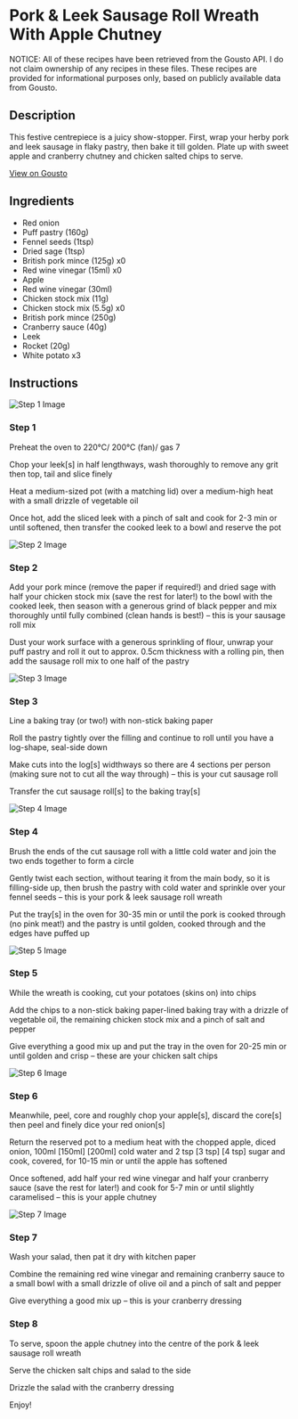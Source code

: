 # Pork & Leek Sausage Roll Wreath With Apple Chutney

NOTICE: All of these recipes have been retrieved from the Gousto API. I do not claim ownership of any recipes in these files. These recipes are provided for informational purposes only, based on publicly available data from Gousto.

## Description

This festive centrepiece is a juicy show-stopper. First, wrap your herby pork and leek sausage in flaky pastry, then bake it till golden. Plate up with sweet apple and cranberry chutney and chicken salted chips to serve.

[View on Gousto](https://www.gousto.co.uk/recipes/cookbook/pork-leek-sausage-roll-wreath-with-apple-chutney)

## Ingredients

- Red onion
- Puff pastry (160g)
- Fennel seeds (1tsp)
- Dried sage (1tsp)
- British pork mince (125g) x0
- Red wine vinegar (15ml) x0
- Apple
- Red wine vinegar (30ml)
- Chicken stock mix (11g)
- Chicken stock mix (5.5g) x0
- British pork mince (250g)
- Cranberry sauce (40g)
- Leek
- Rocket (20g)
- White potato x3

## Instructions

![Step 1 Image](https://production-media.gousto.co.uk/cms/recipe-step-image/Step-1-1667303663110-x200.jpg)

### Step 1

Preheat the oven to 220°C/ 200°C (fan)/ gas 7

Chop your leek[s] in half lengthways, wash thoroughly to remove any grit then top, tail and slice finely

Heat a medium-sized pot (with a matching lid) over a medium-high heat with a small drizzle of vegetable oil

Once hot, add the sliced leek with a pinch of salt and cook for 2-3 min or until softened, then transfer the cooked leek to a bowl and reserve the pot

![Step 2 Image](https://production-media.gousto.co.uk/cms/recipe-step-image/Step-2-1667303668266-x200.jpg)

### Step 2

Add your pork mince (remove the paper if required!) and dried sage with half your chicken stock mix (save the rest for later!) to the bowl with the cooked leek, then season with a generous grind of black pepper and mix thoroughly until fully combined (clean hands is best!) – this is your sausage roll mix

Dust your work surface with a generous sprinkling of flour, unwrap your puff pastry and roll it out to approx. 0.5cm thickness with a rolling pin, then add the sausage roll mix to one half of the pastry

![Step 3 Image](https://production-media.gousto.co.uk/cms/recipe-step-image/Step-3-1667303676323-x200.jpg)

### Step 3

Line a baking tray (or two!) with non-stick baking paper

Roll the pastry tightly over the filling and continue to roll until you have a log-shape, seal-side down

Make cuts into the log[s] widthways so there are 4 sections per person (making sure not to cut all the way through) – this is your cut sausage roll

Transfer the cut sausage roll[s] to the baking tray[s]

![Step 4 Image](https://production-media.gousto.co.uk/cms/recipe-step-image/Step-4-1667303680055-x200.jpg)

### Step 4

Brush the ends of the cut sausage roll with a little cold water and join the two ends together to form a circle

Gently twist each section, without tearing it from the main body, so it is filling-side up, then brush the pastry with cold water and sprinkle over your fennel seeds – this is your pork & leek sausage roll wreath

Put the tray[s] in the oven for 30-35 min or until the pork is cooked through (no pink meat!) and the pastry is until golden, cooked through and the edges have puffed up

![Step 5 Image](https://production-media.gousto.co.uk/cms/recipe-step-image/Step-5-1667303684411-x200.jpg)

### Step 5

While the wreath is cooking, cut your potatoes (skins on) into chips

Add the chips to a non-stick baking paper-lined baking tray with a drizzle of vegetable oil, the remaining chicken stock mix and a pinch of salt and pepper

Give everything a good mix up and put the tray in the oven for 20-25 min or until golden and crisp – these are your chicken salt chips

![Step 6 Image](https://production-media.gousto.co.uk/cms/recipe-step-image/Step-6-1667303688463-x200.jpg)

### Step 6

Meanwhile, peel, core and roughly chop your apple[s], discard the core[s] then peel and finely dice your red onion[s]

Return the reserved pot to a medium heat with the chopped apple, diced onion, 100ml<span class="text-purple"> [150ml] </span><span class="text-danger">[200ml]</span> cold water and 2 tsp <span class="text-purple">[3 tsp]</span> <span class="text-danger">[4 tsp]</span> sugar and cook, covered, for 10-15 min or until the apple has softened

Once softened, add half your red wine vinegar and half your cranberry sauce (save the rest for later!) and cook for 5-7 min or until slightly caramelised – this is your apple chutney

![Step 7 Image](https://production-media.gousto.co.uk/cms/recipe-step-image/Step-7-1667303692869-x200.jpg)

### Step 7

Wash your salad, then pat it dry with kitchen paper

Combine the remaining red wine vinegar and remaining cranberry sauce to a small bowl with a small drizzle of olive oil and a pinch of salt and pepper

Give everything a good mix up – this is your cranberry dressing

### Step 8

To serve, spoon the apple chutney into the centre of the pork & leek sausage roll wreath

Serve the chicken salt chips and salad to the side

Drizzle the salad with the cranberry dressing

Enjoy!

